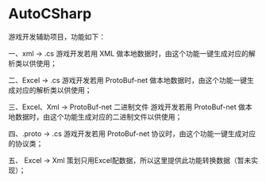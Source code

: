 # AutoCSharp
游戏开发辅助项目，功能如下：

一、xml -> .cs 
  游戏开发若用 XML 做本地数据时，由这个功能一键生成对应的解析类以供使用；

二、Excel -> .cs
  游戏开发若用 ProtoBuf-net 做本地数据时，由这个功能一键生成对应的解析类以供使用；
  
三、Excel、Xml -> ProtoBuf-net 二进制文件
  游戏开发若用 ProtoBuf-net 做本地数据时，由这个功能生成对应的二进制文件以供使用；
  
四、.proto -> .cs
  游戏开发若用 ProtoBuf-net 协议时，由这个功能一键生成对应的协议类；

五、 Excel -> Xml
  策划只用Excel配数据，所以这里提供此功能转换数据（暂未实现）；
